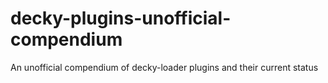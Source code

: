 # decky-plugins-unofficial-compendium
An unofficial compendium of decky-loader plugins and their current status

